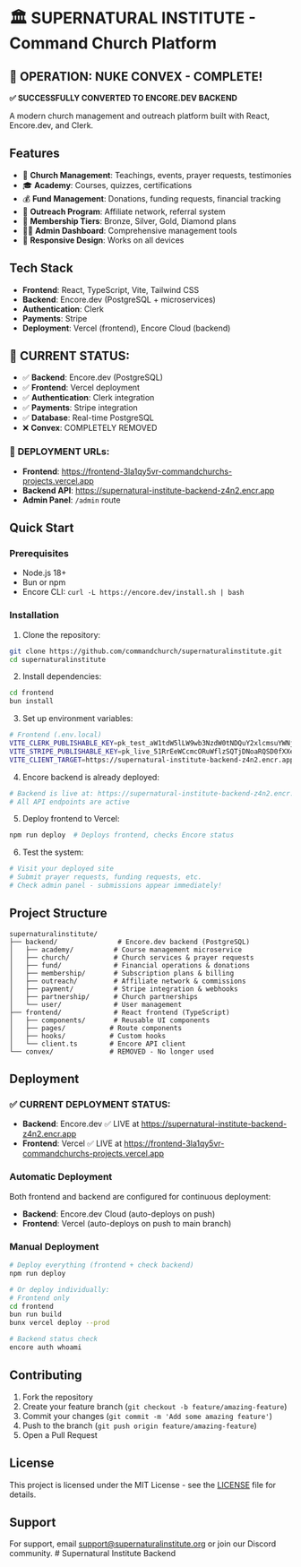 # 🏛️ SUPERNATURAL INSTITUTE - Command Church Platform

## 🎉 **OPERATION: NUKE CONVEX - COMPLETE!**

**✅ SUCCESSFULLY CONVERTED TO ENCORE.DEV BACKEND**

A modern church management and outreach platform built with React, Encore.dev, and Clerk.

## Features

- 🛐 **Church Management**: Teachings, events, prayer requests, testimonies
- 🎓 **Academy**: Courses, quizzes, certifications
- 💰 **Fund Management**: Donations, funding requests, financial tracking
- 👥 **Outreach Program**: Affiliate network, referral system
- 🔐 **Membership Tiers**: Bronze, Silver, Gold, Diamond plans
- 👨‍💼 **Admin Dashboard**: Comprehensive management tools
- 📱 **Responsive Design**: Works on all devices

## Tech Stack

- **Frontend**: React, TypeScript, Vite, Tailwind CSS
- **Backend**: Encore.dev (PostgreSQL + microservices)
- **Authentication**: Clerk
- **Payments**: Stripe
- **Deployment**: Vercel (frontend), Encore Cloud (backend)

## 🚀 **CURRENT STATUS:**
- ✅ **Backend**: Encore.dev (PostgreSQL)
- ✅ **Frontend**: Vercel deployment
- ✅ **Authentication**: Clerk integration
- ✅ **Payments**: Stripe integration
- ✅ **Database**: Real-time PostgreSQL
- ❌ **Convex**: COMPLETELY REMOVED

### 🎯 **DEPLOYMENT URLs:**
- **Frontend**: https://frontend-3la1qy5vr-commandchurchs-projects.vercel.app
- **Backend API**: https://supernatural-institute-backend-z4n2.encr.app
- **Admin Panel**: `/admin` route

## Quick Start

### Prerequisites

- Node.js 18+
- Bun or npm
- Encore CLI: `curl -L https://encore.dev/install.sh | bash`

### Installation

1. Clone the repository:
```bash
git clone https://github.com/commandchurch/supernaturalinstitute.git
cd supernaturalinstitute
```

2. Install dependencies:
```bash
cd frontend
bun install
```

3. Set up environment variables:
```bash
# Frontend (.env.local)
VITE_CLERK_PUBLISHABLE_KEY=pk_test_aW1tdW5lLW9wb3NzdW0tNDQuY2xlcmsuYWNjb3VudHMuZGV2JA
VITE_STRIPE_PUBLISHABLE_KEY=pk_live_51RrEeWCcmcORuWflzSQTjDNoaRQSD0fXXerjSrXbnxdEthESi0V9E16CRQzqW0vNpRKB17xKODs2nB5AqPm1knjp00DSNNjhIh
VITE_CLIENT_TARGET=https://supernatural-institute-backend-z4n2.encr.app
```

4. Encore backend is already deployed:
```bash
# Backend is live at: https://supernatural-institute-backend-z4n2.encr.app
# All API endpoints are active
```

5. Deploy frontend to Vercel:
```bash
npm run deploy  # Deploys frontend, checks Encore status
```

6. Test the system:
```bash
# Visit your deployed site
# Submit prayer requests, funding requests, etc.
# Check admin panel - submissions appear immediately!
```

## Project Structure

```
supernaturalinstitute/
├── backend/               # Encore.dev backend (PostgreSQL)
│   ├── academy/          # Course management microservice
│   ├── church/           # Church services & prayer requests
│   ├── fund/             # Financial operations & donations
│   ├── membership/       # Subscription plans & billing
│   ├── outreach/         # Affiliate network & commissions
│   ├── payment/          # Stripe integration & webhooks
│   ├── partnership/      # Church partnerships
│   └── user/             # User management
├── frontend/             # React frontend (TypeScript)
│   ├── components/       # Reusable UI components
│   ├── pages/           # Route components
│   ├── hooks/           # Custom hooks
│   └── client.ts        # Encore API client
└── convex/              # REMOVED - No longer used
```

## Deployment

### ✅ **CURRENT DEPLOYMENT STATUS:**
- **Backend**: Encore.dev ✅ LIVE at https://supernatural-institute-backend-z4n2.encr.app
- **Frontend**: Vercel ✅ LIVE at https://frontend-3la1qy5vr-commandchurchs-projects.vercel.app

### Automatic Deployment

Both frontend and backend are configured for continuous deployment:

- **Backend**: Encore.dev Cloud (auto-deploys on push)
- **Frontend**: Vercel (auto-deploys on push to main branch)

### Manual Deployment

```bash
# Deploy everything (frontend + check backend)
npm run deploy

# Or deploy individually:
# Frontend only
cd frontend
bun run build
bunx vercel deploy --prod

# Backend status check
encore auth whoami
```

## Contributing

1. Fork the repository
2. Create your feature branch (`git checkout -b feature/amazing-feature`)
3. Commit your changes (`git commit -m 'Add some amazing feature'`)
4. Push to the branch (`git push origin feature/amazing-feature`)
5. Open a Pull Request

## License

This project is licensed under the MIT License - see the [LICENSE](LICENSE) file for details.

## Support

For support, email support@supernaturalinstitute.org or join our Discord community.
#   S u p e r n a t u r a l   I n s t i t u t e   B a c k e n d  
 